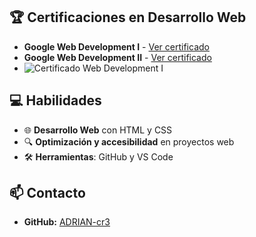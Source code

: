 ## 🏆 Certificaciones en Desarrollo Web  
- **Google Web Development I** - [Ver certificado](https://skillshop.exceedlms.com/student/collection/799479-web-development-i?locale=es)  
- **Google Web Development II** - [Ver certificado](https://skillshop.exceedlms.com/student/collection/800472-web-development-ii?sid=9481cc1d-ba76-456d-a7d9-3a35d68b8f3c&sid_i=1)
- ![Certificado Web Development I](https://tuimagenenGitHub.com/google_web_dev_i.png)


## 💻 Habilidades  
- 🌐 **Desarrollo Web** con HTML y CSS  
- 🔍 **Optimización y accesibilidad** en proyectos web  
- 🛠 **Herramientas**: GitHub y VS Code  

## 📫 Contacto  
- **GitHub:** [ADRIAN-cr3](https://github.com/ADRIAN-cr3)  
